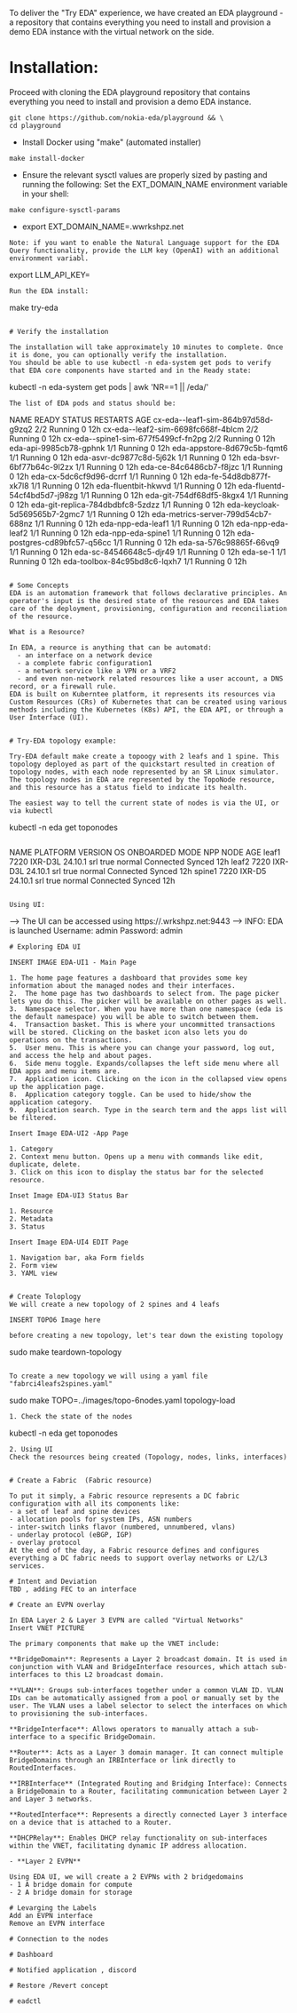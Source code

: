 
To deliver the "Try EDA" experience, we have created an EDA playground - a repository that contains everything you need to install and provision a demo EDA instance with the virtual network on the side. 

# Installation:
Proceed with cloning the EDA playground repository that contains everything you need to install and provision a demo EDA instance.

```
git clone https://github.com/nokia-eda/playground && \
cd playground
```
- Install Docker using "make" (automated installer) 
```
make install-docker
```
- Ensure the relevant sysctl values are properly sized by pasting and running the following:
Set the EXT_DOMAIN_NAME environment variable in your shell:
```
make configure-sysctl-params
```

- export EXT_DOMAIN_NAME=<x>.wwrkshpz.net
```
Note: if you want to enable the Natural Language support for the EDA Query functionality, provide the LLM key (OpenAI) with an additional environment variabl.

```
export LLM_API_KEY=<your-OpenAI-API-key>
```
Run the EDA install:
```
make try-eda
```

# Verify the installation

The installation will take approximately 10 minutes to complete. Once it is done, you can optionally verify the installation.
You should be able to use kubectl -n eda-system get pods to verify that EDA core components have started and in the Ready state:
```
kubectl -n eda-system get pods | awk 'NR==1 || /eda/'
```
The list of EDA pods and status should be:
```
NAME                                  READY   STATUS    RESTARTS   AGE
cx-eda--leaf1-sim-864b97d58d-g9zq2    2/2     Running   0          12h
cx-eda--leaf2-sim-6698fc668f-4blcm    2/2     Running   0          12h
cx-eda--spine1-sim-677f5499cf-fn2pg   2/2     Running   0          12h
eda-api-9985cb78-gphnk                1/1     Running   0          12h
eda-appstore-8d679c5b-fqmt6           1/1     Running   0          12h
eda-asvr-dc9877c8d-5j62k              1/1     Running   0          12h
eda-bsvr-6bf77b64c-9l2zx              1/1     Running   0          12h
eda-ce-84c6486cb7-f8jzc               1/1     Running   0          12h
eda-cx-5dc6cf9d96-dcrrf               1/1     Running   0          12h
eda-fe-54d8db877f-xk7l8               1/1     Running   0          12h
eda-fluentbit-hkwvd                   1/1     Running   0          12h
eda-fluentd-54cf4bd5d7-j98zg          1/1     Running   0          12h
eda-git-754df68df5-8kgx4              1/1     Running   0          12h
eda-git-replica-784dbdbfc8-5zdzz      1/1     Running   0          12h
eda-keycloak-5d569565b7-2gmc7         1/1     Running   0          12h
eda-metrics-server-799d54cb7-688nz    1/1     Running   0          12h
eda-npp-eda-leaf1                     1/1     Running   0          12h
eda-npp-eda-leaf2                     1/1     Running   0          12h
eda-npp-eda-spine1                    1/1     Running   0          12h
eda-postgres-cd89bfc57-q56cc          1/1     Running   0          12h
eda-sa-576c98865f-66vq9               1/1     Running   0          12h
eda-sc-84546648c5-djr49               1/1     Running   0          12h
eda-se-1                              1/1     Running   0          12h
eda-toolbox-84c95bd8c6-lqxh7          1/1     Running   0          12h
```

# Some Concepts 
EDA is an automation framework that follows declarative principles. An operator's input is the desired state of the resources and EDA takes care of the deployment, provisioning, configuration and reconciliation of the resource.

What is a Resource? 

In EDA, a reource is anything that can be automatd:
  - an interface on a network device
  - a complete fabric configuration1
  - a network service like a VPN or a VRF2
  - and even non-network related resources like a user account, a DNS record, or a firewall rule.
EDA is built on Kuberntee platform, it represents its resources via Custom Resources (CRs) of Kubernetes that can be created using various methods including the Kubernetes (K8s) API, the EDA API, or through a User Interface (UI).
  

# Try-EDA topology example: 

Try-EDA default make create a topoogy with 2 leafs and 1 spine. This  topology deployed as part of the quickstart resulted in creation of topology nodes, with each node represented by an SR Linux simulator. The topology nodes in EDA are represented by the TopoNode resource, and this resource has a status field to indicate its health.

The easiest way to tell the current state of nodes is via the UI, or via kubectl
```
kubectl -n eda get toponodes
```
```
NAME     PLATFORM       VERSION   OS    ONBOARDED   MODE     NPP         NODE     AGE
leaf1    7220 IXR-D3L   24.10.1   srl   true        normal   Connected   Synced   12h
leaf2    7220 IXR-D3L   24.10.1   srl   true        normal   Connected   Synced   12h
spine1   7220 IXR-D5    24.10.1   srl   true        normal   Connected   Synced   12h
```

Using UI:
```
--> The UI can be accessed using https://<x>.wrkshpz.net:9443 
--> INFO: EDA is launched
    Username: admin
    Password: admin
```
# Exploring EDA UI 

INSERT IMAGE EDA-UI1 - Main Page 

1. The home page features a dashboard that provides some key information about the managed nodes and their interfaces.
2.  The home page has two dashboards to select from. The page picker lets you do this. The picker will be available on other pages as well.
3.  Namespace selector. When you have more than one namespace (eda is the default namespace) you will be able to switch between them.
4.  Transaction basket. This is where your uncommitted transactions will be stored. Clicking on the basket icon also lets you do operations on the transactions.
5.  User menu. This is where you can change your password, log out, and access the help and about pages.
6.  Side menu toggle. Expands/collapses the left side menu where all EDA apps and menu items are.
7.  Application icon. Clicking on the icon in the collapsed view opens up the application page.
8.  Application category toggle. Can be used to hide/show the application category.
9.  Application search. Type in the search term and the apps list will be filtered.

Insert Image EDA-UI2 -App Page

1. Category
2. Context menu button. Opens up a menu with commands like edit, duplicate, delete.
3. Click on this icon to display the status bar for the selected resource.

Inset Image EDA-UI3 Status Bar

1. Resource
2. Metadata
3. Status

Insert Image EDA-UI4 EDIT Page 

1. Navigation bar, aka Form fields
2. Form view
3. YAML view


# Create Toloplogy 
We will create a new topology of 2 spines and 4 leafs 

INSERT TOPO6 Image here 

before creating a new topology, let's tear down the existing topology 
```
sudo make teardown-topology
```

To create a new topology we will using a yaml file  "fabrci4leafs2spines.yaml"  
```
sudo make TOPO=../images/topo-6nodes.yaml topology-load
```
1. Check the state of the nodes
   ```
   kubectl -n eda get toponodes
   ```
2. Using UI
   Check the resources being created (Topology, nodes, links, interfaces)  


# Create a Fabric  (Fabric resource) 

To put it simply, a Fabric resource represents a DC fabric configuration with all its components like:
- a set of leaf and spine devices
- allocation pools for system IPs, ASN numbers
- inter-switch links flavor (numbered, unnumbered, vlans)
- underlay protocol (eBGP, IGP)
- overlay protocol
At the end of the day, a Fabric resource defines and configures everything a DC fabric needs to support overlay networks or L2/L3 services.

# Intent and Deviation
TBD , adding FEC to an interface 

# Create an EVPN overlay 

In EDA Layer 2 & Layer 3 EVPN are called "Virtual Networks"
Insert VNET PICTURE 

The primary components that make up the VNET include:

**BridgeDomain**: Represents a Layer 2 broadcast domain. It is used in conjunction with VLAN and BridgeInterface resources, which attach sub-interfaces to this L2 broadcast domain.

**VLAN**: Groups sub-interfaces together under a common VLAN ID. VLAN IDs can be automatically assigned from a pool or manually set by the user. The VLAN uses a label selector to select the interfaces on which to provisioning the sub-interfaces.

**BridgeInterface**: Allows operators to manually attach a sub-interface to a specific BridgeDomain.

**Router**: Acts as a Layer 3 domain manager. It can connect multiple BridgeDomains through an IRBInterface or link directly to RoutedInterfaces.

**IRBInterface** (Integrated Routing and Bridging Interface): Connects a BridgeDomain to a Router, facilitating communication between Layer 2 and Layer 3 networks.

**RoutedInterface**: Represents a directly connected Layer 3 interface on a device that is attached to a Router.

**DHCPRelay**: Enables DHCP relay functionality on sub-interfaces within the VNET, facilitating dynamic IP address allocation.

- **Layer 2 EVPN**

Using EDA UI, we will create a 2 EVPNs with 2 bridgedomains
- 1 A bridge domain for compute 
- 2 A bridge domain for storage 

# Levarging the Labels 
Add an EVPN interface
Remove an EVPN interface 

# Connection to the nodes 

# Dashboard

# Notified application , discord 

# Restore /Revert concept 

# eadctl 


